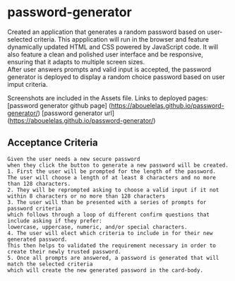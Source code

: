 # password-generator
Created an application that generates a random password based on user-selected criteria. This appplication will run in the browser and feature dynamically updated HTML and CSS powered by JavaScript code. It will also feature a clean and polished user interface and be responsive, ensuring that it adapts to multiple screen sizes.  
After user answers prompts and valid input is accepted, the password generator is deployed to display a random choice password based on user imput criteria.

Screenshots are included in the Assets file.
Links to deployed pages:
[password generator github page] (https://abouelelas.github.io/password-generator/)
[password generator url] (https://abouelelas.github.io/password-generator/)

## Acceptance Criteria
```
Given the user needs a new secure password
when they click the button to generate a new password will be created. 
1. First the user will be prompted for the length of the password.
The user will choose a length of at least 8 characters and no more than 128 characters.
2. They will be reprompted asking to choose a valid input if it not within 8 characters or no more than 128 characters
3. The user will than be presented with a series of prompts for password criteria
which follows through a loop of different confirm questions that include asking if they prefer:
lowercase, uppercase, numeric, and/or special characters.
4. The user will elect which criteria to include in for their new generated password.
This then helps to validated the requirement necessary in order to create their newly trusted password.
5. Once all prompts are answered, a password is generated that will match the selected criteria
which will create the new generated password in the card-body.
```

